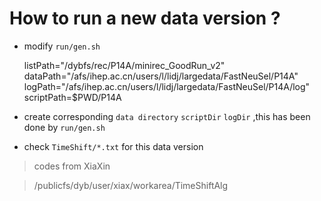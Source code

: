 # How to run a new data version ?

- modify `run/gen.sh`

    listPath="/dybfs/rec/P14A/minirec_GoodRun_v2"
    dataPath="/afs/ihep.ac.cn/users/l/lidj/largedata/FastNeuSel/P14A"
    logPath="/afs/ihep.ac.cn/users/l/lidj/largedata/FastNeuSel/P14A/log"
    scriptPath=$PWD/P14A

- create corresponding `data directory` `scriptDir` `logDir` ,this has been done by `run/gen.sh`

- check `TimeShift/*.txt` for this data version
> codes from XiaXin

>    /publicfs/dyb/user/xiax/workarea/TimeShiftAlg


